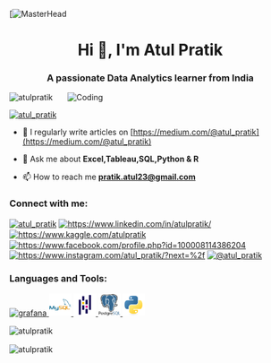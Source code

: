 [![MasterHead](https://img.pikbest.com/backgrounds/20190112/simple-blue-technology-banner-background-template_1853826.jpg!bw700)
<h1 align="center">Hi 👋, I'm Atul Pratik</h1>
<h3 align="center">A passionate Data Analytics learner from India</h3>
<img align = "right" alt ="Coding" width= "400" src="https://storage.googleapis.com/gweb-cloudblog-publish/original_images/DataAnalytics.gif"

<p align="left"> <img src="https://komarev.com/ghpvc/?username=atulpratik&label=Profile%20views&color=0e75b6&style=flat" alt="atulpratik" /> </p>

<p align="left"> <a href="https://twitter.com/atul_pratik" target="blank"><img src="https://img.shields.io/twitter/follow/atul_pratik?logo=twitter&style=for-the-badge" alt="atul_pratik" /></a> </p>

- 📝 I regularly write articles on [https://medium.com/@atul_pratik](https://medium.com/@atul_pratik)

- 💬 Ask me about **Excel,Tableau,SQL,Python & R**

- 📫 How to reach me **pratik.atul23@gmail.com**

<h3 align="left">Connect with me:</h3>
<p align="left">
<a href="https://twitter.com/atul_pratik" target="blank"><img align="center" src="https://raw.githubusercontent.com/rahuldkjain/github-profile-readme-generator/master/src/images/icons/Social/twitter.svg" alt="atul_pratik" height="30" width="40" /></a>
<a href="https://linkedin.com/in/https://www.linkedin.com/in/atulpratik/" target="blank"><img align="center" src="https://raw.githubusercontent.com/rahuldkjain/github-profile-readme-generator/master/src/images/icons/Social/linked-in-alt.svg" alt="https://www.linkedin.com/in/atulpratik/" height="30" width="40" /></a>
<a href="https://kaggle.com/https://www.kaggle.com/atulpratik" target="blank"><img align="center" src="https://raw.githubusercontent.com/rahuldkjain/github-profile-readme-generator/master/src/images/icons/Social/kaggle.svg" alt="https://www.kaggle.com/atulpratik" height="30" width="40" /></a>
<a href="https://fb.com/https://www.facebook.com/profile.php?id=100008114386204" target="blank"><img align="center" src="https://raw.githubusercontent.com/rahuldkjain/github-profile-readme-generator/master/src/images/icons/Social/facebook.svg" alt="https://www.facebook.com/profile.php?id=100008114386204" height="30" width="40" /></a>
<a href="https://instagram.com/https://www.instagram.com/atul_pratik/?next=%2f" target="blank"><img align="center" src="https://raw.githubusercontent.com/rahuldkjain/github-profile-readme-generator/master/src/images/icons/Social/instagram.svg" alt="https://www.instagram.com/atul_pratik/?next=%2f" height="30" width="40" /></a>
<a href="https://medium.com/@atul_pratik" target="blank"><img align="center" src="https://raw.githubusercontent.com/rahuldkjain/github-profile-readme-generator/master/src/images/icons/Social/medium.svg" alt="@atul_pratik" height="30" width="40" /></a>
</p>

<h3 align="left">Languages and Tools:</h3>
<p align="left"> <a href="https://grafana.com" target="_blank" rel="noreferrer"> <img src="https://www.vectorlogo.zone/logos/grafana/grafana-icon.svg" alt="grafana" width="40" height="40"/> </a> <a href="https://www.mysql.com/" target="_blank" rel="noreferrer"> <img src="https://raw.githubusercontent.com/devicons/devicon/master/icons/mysql/mysql-original-wordmark.svg" alt="mysql" width="40" height="40"/> </a> <a href="https://pandas.pydata.org/" target="_blank" rel="noreferrer"> <img src="https://raw.githubusercontent.com/devicons/devicon/2ae2a900d2f041da66e950e4d48052658d850630/icons/pandas/pandas-original.svg" alt="pandas" width="40" height="40"/> </a> <a href="https://www.postgresql.org" target="_blank" rel="noreferrer"> <img src="https://raw.githubusercontent.com/devicons/devicon/master/icons/postgresql/postgresql-original-wordmark.svg" alt="postgresql" width="40" height="40"/> </a> <a href="https://www.python.org" target="_blank" rel="noreferrer"> <img src="https://raw.githubusercontent.com/devicons/devicon/master/icons/python/python-original.svg" alt="python" width="40" height="40"/> </a> </p>

<p><img align="center" src="https://github-readme-stats.vercel.app/api/top-langs?username=atulpratik&show_icons=true&locale=en&layout=compact" alt="atulpratik" /></p>

<p><img align="center" src="https://github-readme-streak-stats.herokuapp.com/?user=atulpratik&" alt="atulpratik" /></p>



